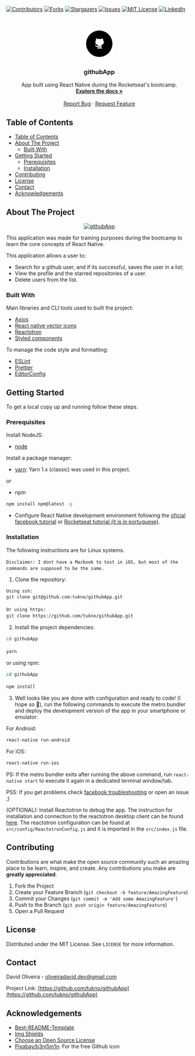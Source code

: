 <!--
*** Thanks for checking out this README Template. If you have a suggestion that would
*** make this better, please fork the repo and create a pull request or simply open
*** an issue with the tag "enhancement".
*** Thanks again! Now go create something AMAZING! :D
-->

<!-- PROJECT SHIELDS -->
<!--
*** I'm using markdown "reference style" links for readability.
*** Reference links are enclosed in brackets [ ] instead of parentheses ( ).
*** See the bottom of this document for the declaration of the reference variables
*** for contributors-url, forks-url, etc. This is an optional, concise syntax you may use.
*** https://www.markdownguide.org/basic-syntax/#reference-style-links
-->

[![Contributors][contributors-shield]][contributors-url]
[![Forks][forks-shield]][forks-url]
[![Stargazers][stars-shield]][stars-url]
[![Issues][issues-shield]][issues-url]
[![MIT License][license-shield]][license-url]
[![LinkedIn][linkedin-shield]][linkedin-url]

<!-- PROJECT LOGO -->
<br />
<p align="center">
  <a href="https://github.com/tukno/githubApp">
    <img src="resources/images/logo/logo.png" alt="Logo" width="80" height="80">
  </a>

  <h3 align="center">githubApp</h3>

  <p align="center">
    App built using React Native during the Rocketseat's bootcamp.
    <br />
    <a href="https://github.com/tukno/githubApp"><strong>Explore the docs »</strong></a>
    <br />
    <br />
    <a href="https://github.com/tukno/githubApp/issues">Report Bug</a>
    ·
    <a href="https://github.com/tukno/githubApp/issues">Request Feature</a>
  </p>
</p>

<!-- TABLE OF CONTENTS -->

## Table of Contents

- [Table of Contents](#table-of-contents)
- [About The Project](#about-the-project)
  - [Built With](#built-with)
- [Getting Started](#getting-started)
  - [Prerequisites](#prerequisites)
  - [Installation](#installation)
- [Contributing](#contributing)
- [License](#license)
- [Contact](#contact)
- [Acknowledgements](#acknowledgements)

<!-- ABOUT THE PROJECT -->

## About The Project

<div align="center">

[![githubApp][product-screenshot]]()

</div>

This application was made for training purposes during the bootcamp to learn the core concepts of React Native.

This application allows a user to:

- Search for a github user, and if its successful, saves the user in a list;
- View the profile and the starred repositories of a user.
- Delete users from the list.

### Built With

Main libraries and CLI tools used to built the project:

- [Axios](https://github.com/axios/axios)
- [React native vector icons](https://github.com/oblador/react-native-vector-icons)
- [Reactotron](https://github.com/infinitered/reactotron)
- [Styled components](https://github.com/styled-components/styled-components)

To manage the code style and formatting:

- [ESLint](https://github.com/eslint/eslint)
- [Prettier](https://github.com/prettier/prettier)
- [EditorConfig](https://editorconfig.org/)

<!-- GETTING STARTED -->

## Getting Started

To get a local copy up and running follow these steps.

### Prerequisites

Install NodeJS:

- [node](https://nodejs.org/en/)

Install a package manager:

- [yarn](https://classic.yarnpkg.com/lang/en/): Yarn 1.x (classic) was used in this project.

or

- npm

```sh
npm install npm@latest -g
```

- Configure React Native development environment following the [oficial facebook tutorial](https://facebook.github.io/react-native/docs/getting-started) or [Rocketseat tutorial (it is in portuguese)](https://docs.rocketseat.dev/ambiente-react-native/introducao).

### Installation

The following instructions are for Linux systems.

`Disclaimer: I dont have a Macbook to test in iOS, but most of the commands are supposed to be the same.`

1. Clone the repository:

```sh
Using ssh:
git clone git@github.com:tukno/githubApp.git

Or using https:
git clone https://github.com/tukno/githubApp.git
```

2. Install the project dependencies:

```sh
cd githubApp

yarn
```

or using npm:

```sh
cd githubApp

npm install
```

3. Well looks like you are done with configuration and ready to code! (I hope so :tada:), run the following commands to execute the metro bundler and deploy the development version of the app in your smartphone or emulator:

For Android:

```sh
react-native run-android
```

For iOS:

```sh
react-native run-ios
```

PS: If the metro bundler exits after running the above command, run `react-native start` to execute it again in a dedicated terminal window/tab.

PSS: If you get problems check [facebook troubleshooting](https://facebook.github.io/react-native/docs/troubleshooting#content) or open an issue ;)

(OPTIONAL): Install Reactotron to debug the app.
The instruction for installation and connection to the reactotron desktop client can be found [here](https://github.com/infinitered/reactotron).
The reactotron configuration can be found at `src/config/ReactotronConfig.js` and it is imported in the `src/index.js` file.

<!-- USAGE EXAMPLES -->

<!-- ## Usage

Use this space to show useful examples of how a project can be used. Additional screenshots, code examples and demos work well in this space. You may also link to more resources.

_For more examples, please refer to the [Documentation](https://example.com)_ -->

<!-- ROADMAP -->

<!-- ## Roadmap

See the [open issues](https://github.com/tukno/githubApp/issues) for a list of proposed features (and known issues). -->

<!-- CONTRIBUTING -->

## Contributing

Contributions are what make the open source community such an amazing place to be learn, inspire, and create. Any contributions you make are **greatly appreciated**.

1. Fork the Project
2. Create your Feature Branch (`git checkout -b feature/AmazingFeature`)
3. Commit your Changes (`git commit -m 'Add some AmazingFeature'`)
4. Push to the Branch (`git push origin feature/AmazingFeature`)
5. Open a Pull Request

<!-- LICENSE -->

## License

Distributed under the MIT License. See `LICENSE` for more information.

<!-- CONTACT -->

## Contact

David Oliveira - oliveiradavid.dev@gmail.com

Project Link: [https://github.com/tukno/githubApp](https://github.com/tukno/githubApp)

<!-- ACKNOWLEDGEMENTS -->

## Acknowledgements

- [Best-README-Template](https://github.com/othneildrew/Best-README-Template)
- [Img Shields](https://shields.io)
- [Choose an Open Source License](https://choosealicense.com)
- [Pixabay/b3nj5m1n](https://pixabay.com/users/b3nj5m1n-5952967/): For the free Github icon
  <!-- MARKDOWN LINKS & IMAGES -->
  <!-- https://www.markdownguide.org/basic-syntax/#reference-style-links -->

[contributors-shield]: https://img.shields.io/github/contributors/tukno/githubApp.svg?style=flat-square
[contributors-url]: https://github.com/tukno/githubApp/graphs/contributors
[forks-shield]: https://img.shields.io/github/forks/tukno/githubApp.svg?style=flat-square
[forks-url]: https://github.com/tukno/githubApp/network/members
[stars-shield]: https://img.shields.io/github/stars/tukno/githubApp.svg?style=flat-square
[stars-url]: https://github.com/tukno/githubApp/stargazers
[issues-shield]: https://img.shields.io/github/issues/tukno/githubApp.svg?style=flat-square
[issues-url]: https://github.com/tukno/githubApp/issues
[license-shield]: https://img.shields.io/github/license/tukno/githubApp.svg?style=flat-square
[license-url]: https://github.com/tukno/githubApp/blob/master/LICENSE.txt
[linkedin-shield]: https://img.shields.io/badge/-LinkedIn-black.svg?style=flat-square&logo=linkedin&colorB=555
[linkedin-url]: https://linkedin.com/in/tukno
[product-screenshot]: resources/images/app.gif
